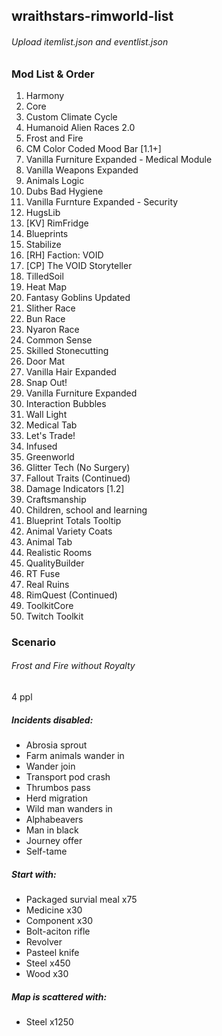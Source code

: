 ## wraithstars-rimworld-list
###### Upload itemlist.json and eventlist.json

### Mod List & Order
1. Harmony
2. Core
3. Custom Climate Cycle
4. Humanoid Alien Races 2.0
5. Frost and Fire
6. CM Color Coded Mood Bar [1.1+]
7. Vanilla Furniture Expanded - Medical Module
8. Vanilla Weapons Expanded
9. Animals Logic
10. Dubs Bad Hygiene
11. Vanilla Furnture Expanded - Security
12. HugsLib
13. [KV] RimFridge
14. Blueprints
15. Stabilize
16. [RH] Faction: VOID
17. [CP] The VOID Storyteller
18. TilledSoil
19. Heat Map
20. Fantasy Goblins Updated
21. Slither Race
22. Bun Race
23. Nyaron Race
24. Common Sense
25. Skilled Stonecutting
26. Door Mat
27. Vanilla Hair Expanded
28. Snap Out!
29. Vanilla Furniture Expanded
30. Interaction Bubbles
31. Wall Light
32. Medical Tab
33. Let's Trade!
34. Infused
35. Greenworld
36. Glitter Tech (No Surgery)
37. Fallout Traits (Continued)
38. Damage Indicators [1.2]
39. Craftsmanship
40. Children, school and learning
41. Blueprint Totals Tooltip
42. Animal Variety Coats
43. Animal Tab
44. Realistic Rooms
45. QualityBuilder
46. RT Fuse
47. Real Ruins
48. RimQuest (Continued)
49. ToolkitCore
50. Twitch Toolkit

### Scenario
###### Frost and Fire without Royalty
4 ppl

##### Incidents disabled:
- Abrosia sprout
- Farm animals wander in
- Wander join
- Transport pod crash
- Thrumbos pass
- Herd migration
- Wild man wanders in
- Alphabeavers
- Man in black
- Journey offer
- Self-tame

##### Start with:
- Packaged survial meal x75
- Medicine x30
- Component x30
- Bolt-aciton rifle
- Revolver
- Pasteel knife
- Steel x450
- Wood x30

##### Map is scattered with:
- Steel x1250
